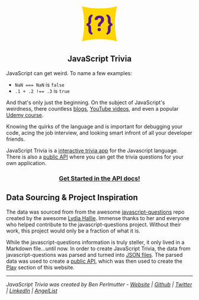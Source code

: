 <p align="center">
  <img src="/static/favicon.png" alt="JavaScript Trivia logo" width="100">
</p>

<h2 align="center">
  JavaScript Trivia
</h2>

JavaScript can get weird. To name a few examples: 
* `NaN === NaN` is `false` 
* `.1 + .2 !== .3` is `true`

And that's only just the beginning. On the subject of JavaScript's weirdness, there countless <a href="https://whatthefuck.is/" target="_blank">blogs</a>, <a href="https://www.youtube.com/watch?v=LYFTGQuwlh8" target="_blank" rel="noopener">YouTube videos</a>, and even a popular <a href="https://www.udemy.com/course/understand-javascript/?LSNPUBID=EXclnL5BfX4&ranEAID=EXclnL5BfX4&ranMID=39197&ranSiteID=EXclnL5BfX4-XHO858MvhVA.vPekTDaHXw&utm_medium=udemyads&utm_source=aff-campaign" target="_blank" rel="noopener">Udemy course</a>.

Knowing the quirks of the language and is important for debugging your code, acing the job interview, and looking smart infront of all your developer friends. 

JavaScript Trivia is a [interactive trivia app](https://javascript-trivia.com/play) for the Javascript language. There is also a [public API](https://javascript-trivia.com/api/getting-started) where you can get the trivia questions for your own application. 


<h3 align="center">
<a href="https://javascript-trivia.com" target="_blank">Get Started in the API docs!</a>
</h3> 


## Data Sourcing & Project Inspiration
The data was sourced from from the awesome <a href="https://github.com/lydiahallie/javascript-questions" target="_blank" rel="noopener">javascript-questions</a> repo created by the awesome <a href="https://github.com/lydiahallie" target="_blank" rel="noopener">Lydia Hallie</a>. Immense thanks to her and everyone who helped contribute to the javascript-questions project. Without their work, this project would only be a fraction of what it is. 

While the javascript-questions information is truly steller, it only lived in a Markdown file...until now. In order to create JavaScript Trivia, the data from javascript-questions was parsed and turned into <a href="https://github.com/bpmutter/js-trivia-api/tree/master/questions" target="_blank">JSON files</a>. The parsed data was used to create a [public API](/api), which was then used to create the [Play](https://javascript-trivia.com/play) section of this website.


---
*JavaScript Trivia was created by Ben Perlmutter - <a href="https://ben.perlmutter.io" target="_blank" rel="noopener">Website</a> | <a href="https://github.com/bpmutter" target="_blank" rel="noopener">Github</a> | <a href="https://twitter.com/bpmutter" target="_blank" rel="noopener">Twitter</a> | <a href="https://www.linkedin.com/in/ben-perlmutter-a410228a/" target="_blank" rel="noopener">LinkedIn</a> | <a href="https://angel.co/u/ben-perlmutter-2" target="_blank" rel="noopener">AngelList</a>*
